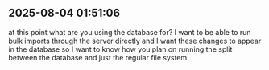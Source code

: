 ## 2025-08-04 01:51:06

at this point what are you using the database for? I want to be able to run bulk imports through the server directly and I want these changes to appear in the database so I want to know how you plan on running the split between the database and just the regular file system.
